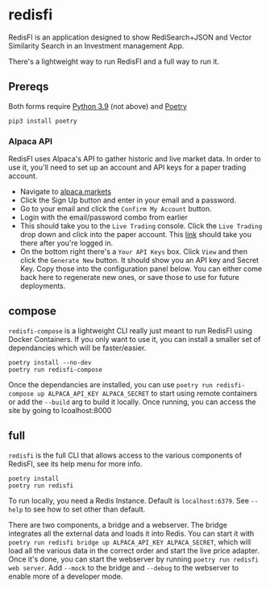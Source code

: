 # redisfi

RedisFI is an application designed to show RediSearch+JSON and Vector Similarity Search in an Investment management App.

There's a lightweight way to run RedisFI and a full way to run it.

## Prereqs
Both forms require [Python 3.9](https://stackoverflow.com/a/66907362) (not above) and [Poetry](https://python-poetry.org)

```
pip3 install poetry
```
### Alpaca API
RedisFI uses Alpaca's API to gather historic and live market data.  In order to use it, you'll need to set up an account and API keys for a paper trading account.

- Navigate to [alpaca.markets](https://alpaca.markets)
- Click the Sign Up button and enter in your email and a password.
- Go to your email and click the `Confirm My Account` button.
- Login with the email/password combo from earlier
- This should take you to the `Live Trading` console.  Click the `Live Trading` drop down and click into the paper account.  This [link](https://app.alpaca.markets/paper/dashboard/overview) should take you there after you're logged in.
- On the bottom right there's a `Your API Keys` box.  Click `View` and then click the `Generate New` button.  It should show you an API key and Secret Key.  Copy those into the configuration panel below.  You can either come back here to regenerate new ones, or save those to use for future deployments. 

## compose

`redisfi-compose` is a lightweight CLI really just meant to run RedisFI using Docker Containers.  If you only want to use it, you can install a smaller set of dependancies which will be faster/easier.

```
poetry install --no-dev
poetry run redisfi-compose
```

Once the dependancies are installed, you can use `poetry run redisfi-compose up ALPACA_API_KEY ALPACA_SECRET` to start using remote containers or add the `--build` arg to build it locally.  Once running, you can access the site by going to lcoalhost:8000

## full

`redisfi` is the full CLI that allows access to the various components of RedisFI, see its help menu for more info.
```
poetry install
poetry run redisfi
```

To run locally, you need a Redis Instance.  Default is `localhost:6379`.  See `--help` to see how to set other than default.

There are two components, a bridge and a webserver.  The bridge integrates all the external data and loads it into Redis.  You can start it with `poetry run redisfi bridge up ALPACA_API_KEY ALPACA_SECRET`, which will load all the various data in the correct order and start the live price adapter. Once it's done, you can start the webserver by running `poetry run redisfi web server`.  Add `--mock` to the bridge and `--debug` to the webserver to enable more of a developer mode.
